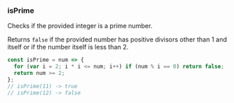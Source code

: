 ### isPrime

Checks if the provided integer is a prime number.

Returns `false` if the provided number has positive divisors other than 1 and itself or if the number itself is less than 2.

```js
const isPrime = num => {
  for (var i = 2; i * i <= num; i++) if (num % i == 0) return false;
  return num >= 2;
};
// isPrime(11) -> true
// isPrime(12) -> false
```
